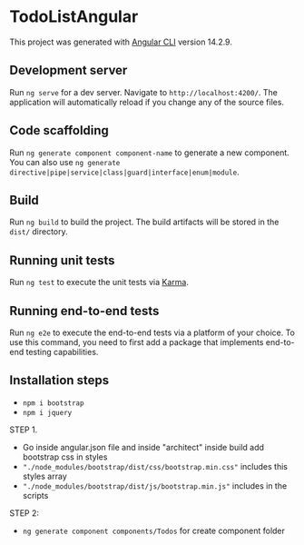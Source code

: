 # TodoListAngular

This project was generated with [Angular CLI](https://github.com/angular/angular-cli) version 14.2.9.

## Development server

Run `ng serve` for a dev server. Navigate to `http://localhost:4200/`. The application will automatically reload if you change any of the source files.

## Code scaffolding

Run `ng generate component component-name` to generate a new component. You can also use `ng generate directive|pipe|service|class|guard|interface|enum|module`.

## Build

Run `ng build` to build the project. The build artifacts will be stored in the `dist/` directory.

## Running unit tests

Run `ng test` to execute the unit tests via [Karma](https://karma-runner.github.io).

## Running end-to-end tests

Run `ng e2e` to execute the end-to-end tests via a platform of your choice. To use this command, you need to first add a package that implements end-to-end testing capabilities.

## Installation steps
-  ``npm i bootstrap``
-  ``npm i jquery``

STEP 1.
- Go inside angular.json file and inside "architect" inside build add bootstrap css in styles
- ``"./node_modules/bootstrap/dist/css/bootstrap.min.css"`` includes this styles array
- ``"./node_modules/bootstrap/dist/js/bootstrap.min.js"``   includes in the scripts

STEP 2:
- ``ng generate component components/Todos`` for create component folder
